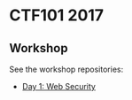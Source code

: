 # CTF101 2017

## Workshop

See the workshop repositories:

- [Day 1: Web Security](https://github.com/NUSGreyhats/ctf101-web-2017)
